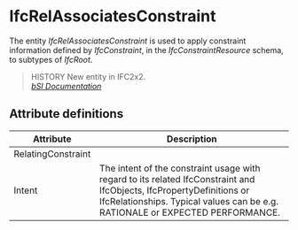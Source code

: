 IfcRelAssociatesConstraint
==========================
The entity _IfcRelAssociatesConstraint_ is used to apply constraint
information defined by _IfcConstraint_, in the _IfcConstraintResource_ schema,
to subtypes of _IfcRoot_.  
  
> HISTORY  New entity in IFC2x2.  
[ _bSI
Documentation_](https://standards.buildingsmart.org/IFC/DEV/IFC4_2/FINAL/HTML/schema/ifccontrolextension/lexical/ifcrelassociatesconstraint.htm)


Attribute definitions
---------------------
| Attribute          | Description                                                                                                                                                                                           |
|--------------------|-------------------------------------------------------------------------------------------------------------------------------------------------------------------------------------------------------|
| RelatingConstraint |                                                                                                                                                                                                       |
| Intent             | The intent of the constraint usage with regard to its related IfcConstraint and IfcObjects, IfcPropertyDefinitions or IfcRelationships. Typical values can be e.g. RATIONALE or EXPECTED PERFORMANCE. |

